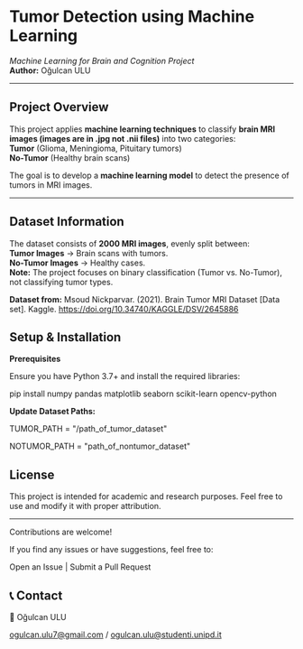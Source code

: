 # Tumor Detection using Machine Learning  
*Machine Learning for Brain and Cognition Project*  
**Author:** Oğulcan ULU

---

## Project Overview  
This project applies **machine learning techniques** to classify **brain MRI images (images are in .jpg not .nii files)**  into two categories:  
 **Tumor** (Glioma, Meningioma, Pituitary tumors)  
 **No-Tumor** (Healthy brain scans)  

The goal is to develop a **machine learning model** to detect the presence of tumors in MRI images.

---

## Dataset Information  
 The dataset consists of **2000 MRI images**, evenly split between:  
 **Tumor Images** → Brain scans with tumors.  
 **No-Tumor Images** → Healthy cases.  
 **Note:** The project focuses on binary classification (Tumor vs. No-Tumor), not classifying tumor types.

**Dataset from:**
 Msoud Nickparvar. (2021). Brain Tumor MRI Dataset [Data set]. Kaggle. https://doi.org/10.34740/KAGGLE/DSV/2645886

## Setup & Installation
**Prerequisites**

Ensure you have Python 3.7+ and install the required libraries:

pip install numpy pandas matplotlib seaborn scikit-learn opencv-python

**Update Dataset Paths:**

TUMOR_PATH = "/path_of_tumor_dataset"

NOTUMOR_PATH = "path_of_nontumor_dataset"

## License
This project is intended for academic and research purposes. Feel free to use and modify it with proper attribution.

-----
Contributions are welcome!

If you find any issues or have suggestions, feel free to:

 Open an Issue |  Submit a Pull Request

## 📞 Contact

📧 Oğulcan ULU

ogulcan.ulu7@gmail.com / ogulcan.ulu@studenti.unipd.it

